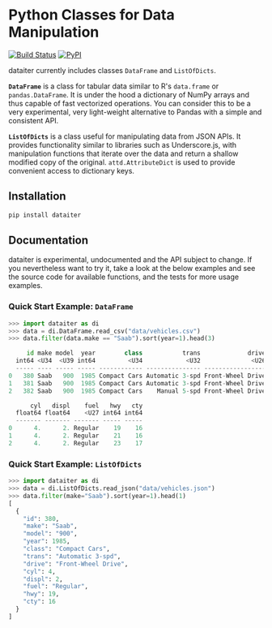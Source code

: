 Python Classes for Data Manipulation
====================================

[![Build Status](https://travis-ci.org/otsaloma/dataiter.svg)](https://travis-ci.org/otsaloma/dataiter)
[![PyPI](https://img.shields.io/pypi/v/dataiter.svg)](https://pypi.org/project/dataiter/)

dataiter currently includes classes `DataFrame` and `ListOfDicts`.

**`DataFrame`** is a class for tabular data similar to R's `data.frame`
or `pandas.DataFrame`. It is under the hood a dictionary of NumPy arrays
and thus capable of fast vectorized operations. You can consider this to
be a very experimental, very light-weight alternative to Pandas with a
simple and consistent API.

**`ListOfDicts`** is a class useful for manipulating data from JSON
APIs. It provides functionality similar to libraries such as
Underscore.js, with manipulation functions that iterate over the data
and return a shallow modified copy of the original. `attd.AttributeDict`
is used to provide convenient access to dictionary keys.

## Installation

```bash
pip install dataiter
```

## Documentation

dataiter is experimental, undocumented and the API subject to change. If
you nevertheless want to try it, take a look at the below examples and
see the source code for available functions, and the tests for more
usage examples.

### Quick Start Example: `DataFrame`

```python
>>> import dataiter as di
>>> data = di.DataFrame.read_csv("data/vehicles.csv")
>>> data.filter(data.make == "Saab").sort(year=1).head(3)

     id make model  year        class           trans             drive
  int64 <U34  <U39 int64         <U34            <U32              <U26
  ----- ---- ----- ----- ------------ --------------- -----------------
0   380 Saab   900  1985 Compact Cars Automatic 3-spd Front-Wheel Drive
1   381 Saab   900  1985 Compact Cars Automatic 3-spd Front-Wheel Drive
2   382 Saab   900  1985 Compact Cars    Manual 5-spd Front-Wheel Drive

      cyl   displ    fuel   hwy   cty
  float64 float64    <U27 int64 int64
  ------- ------- ------- ----- -----
0      4.      2. Regular    19    16
1      4.      2. Regular    21    16
2      4.      2. Regular    23    17

```

### Quick Start Example: `ListOfDicts`

```python
>>> import dataiter as di
>>> data = di.ListOfDicts.read_json("data/vehicles.json")
>>> data.filter(make="Saab").sort(year=1).head(1)
[
  {
    "id": 380,
    "make": "Saab",
    "model": "900",
    "year": 1985,
    "class": "Compact Cars",
    "trans": "Automatic 3-spd",
    "drive": "Front-Wheel Drive",
    "cyl": 4,
    "displ": 2,
    "fuel": "Regular",
    "hwy": 19,
    "cty": 16
  }
]
```
